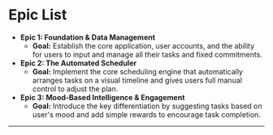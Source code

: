 # Epic List
* **Epic 1: Foundation & Data Management**
    * **Goal:** Establish the core application, user accounts, and the ability for users to input and manage all their tasks and fixed commitments.
* **Epic 2: The Automated Scheduler**
    * **Goal:** Implement the core scheduling engine that automatically arranges tasks on a visual timeline and gives users full manual control to adjust the plan.
* **Epic 3: Mood-Based Intelligence & Engagement**
    * **Goal:** Introduce the key differentiation by suggesting tasks based on user's mood and add simple rewards to encourage task completion.

---